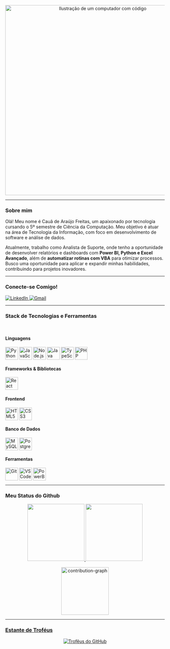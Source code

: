 <p align="center">
  <img src="https://raw.githubusercontent.com/MicaelliMedeiros/micaellimedeiros/master/image/computer-illustration.png" alt="Ilustração de um computador com código" width="600"/>
</p>

---

### Sobre mim

Olá! Meu nome é Cauã de Araújo Freitas, um apaixonado por tecnologia cursando o 5º semestre de Ciência da Computação. Meu objetivo é atuar na área de Tecnologia da Informação, com foco em desenvolvimento de software e análise de dados.

Atualmente, trabalho como Analista de Suporte, onde tenho a oportunidade de desenvolver relatórios e dashboards com **Power BI, Python e Excel Avançado**, além de **automatizar rotinas com VBA** para otimizar processos. Busco uma oportunidade para aplicar e expandir minhas habilidades, contribuindo para projetos inovadores.

---

### Conecte-se Comigo!

<p align="left">
  <a href="https://linkedin.com/in/cauafreitas" target="_blank">
    <img src="https://img.shields.io/badge/LinkedIn-0077B5?style=for-the-badge&logo=linkedin&logoColor=white" alt="LinkedIn"/>
  </a>
  <a href="mailto:cauafreitas026@gmail.com" target="_blank">
    <img src="https://img.shields.io/badge/Gmail-D14836?style=for-the-badge&logo=gmail&logoColor=white" alt="Gmail"/>
  </a>
</p>

---

### Stack de Tecnologias e Ferramentas

<div style="display: inline_block"><br>
  <h4>Linguagens</h4>
  <img align="center" alt="Python" height="40" width="40" src="https://cdn.jsdelivr.net/gh/devicons/devicon/icons/python/python-original.svg">
  <img align="center" alt="JavaScript" height="40" width="40" src="https://cdn.jsdelivr.net/gh/devicons/devicon/icons/javascript/javascript-original.svg">
  <img align="center" alt="Node.js" height="40" width="40" src="https://cdn.jsdelivr.net/gh/devicons/devicon/icons/nodejs/nodejs-original.svg">
  <img align="center" alt="Java" height="40" width="40" src="https://cdn.jsdelivr.net/gh/devicons/devicon/icons/java/java-original.svg">
  <img align="center" alt="TypeScript" height="40" width="40" src="https://cdn.jsdelivr.net/gh/devicons/devicon/icons/typescript/typescript-original.svg">
  <img align="center" alt="PHP" height="40" width="40" src="https://cdn.jsdelivr.net/gh/devicons/devicon/icons/php/php-original.svg">
  
  <h4>Frameworks & Bibliotecas</h4>
  <img align="center" alt="React" height="40" width="40" src="https://cdn.jsdelivr.net/gh/devicons/devicon/icons/react/react-original.svg">
  
  <h4>Frontend</h4>
  <img align="center" alt="HTML5" height="40" width="40" src="https://cdn.jsdelivr.net/gh/devicons/devicon/icons/html5/html5-original.svg">
  <img align="center" alt="CSS3" height="40" width="40" src="https://cdn.jsdelivr.net/gh/devicons/devicon/icons/css3/css3-original.svg">
  
  <h4>Banco de Dados</h4>
  <img align="center" alt="MySQL" height="40" width="40" src="https://cdn.jsdelivr.net/gh/devicons/devicon/icons/mysql/mysql-original.svg">
  <img align="center" alt="PostgreSQL" height="40" width="40" src="https://cdn.jsdelivr.net/gh/devicons/devicon/icons/postgresql/postgresql-original.svg">
  
  <h4>Ferramentas</h4>
  <img align="center" alt="Git" height="40" width="40" src="https://cdn.jsdelivr.net/gh/devicons/devicon/icons/git/git-original.svg">
  <img align="center" alt="VSCode" height="40" width="40" src="https://cdn.jsdelivr.net/gh/devicons/devicon/icons/vscode/vscode-original.svg">
  <img align="center" alt="PowerBI" height="40" width="40" src="https://cdn.jsdelivr.net/gh/devicons/devicon/icons/powerbi/powerbi-original.svg">
</div>

---

### Meu Status do Github

<div align="center">
  <a href="https://github.com/[SEU-USUARIO-GITHUB]">
  <img height="180em" src="https://github-readme-stats.vercel.app/api?username=[SEU-USUARIO-GITHUB]&show_icons=true&theme=dracula&include_all_commits=true&count_private=true"/>
  <img height="180em" src="https://github-readme-stats.vercel.app/api/top-langs/?username=[SEU-USUARIO-GITHUB]&layout=compact&langs_count=7&theme=dracula"/>
</div>
<div align="center" style="display: inline_block"><br>
  <img align="center" alt="contribution-graph" height="150" src="https://github-readme-streak-stats.herokuapp.com/?user=[SEU-USUARIO-GITHUB]&theme=dracula&hide_border=true" />
</div>

---

### Estante de Troféus

<p align="center">
  <a href="https://github.com/ryo-ma/github-profile-trophy">
    <img src="https://github-profile-trophy.vercel.app/?username=[SEU-USUARIO-GITHUB]&theme=dracula&row=1&column=6" alt="Trofêus do GitHub"/>
  </a>
</p>
